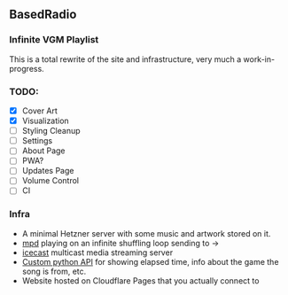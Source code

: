 ## BasedRadio

### Infinite VGM Playlist


This is a total rewrite of the site and infrastructure, very much a work-in-progress.

### TODO:

- [x] Cover Art
- [x] Visualization
- [ ] Styling Cleanup
- [ ] Settings
- [ ] About Page
- [ ] PWA?
- [ ] Updates Page
- [ ] Volume Control
- [ ] CI

### Infra

- A minimal Hetzner server with some music and artwork stored on it.
- [mpd](https://www.musicpd.org/) playing on an infinite shuffling loop sending to ->
- [icecast](https://icecast.org/) multicast media streaming server
- [Custom python API](api/) for showing elapsed time, info about the game the song is from, etc.
- Website hosted on Cloudflare Pages that you actually connect to